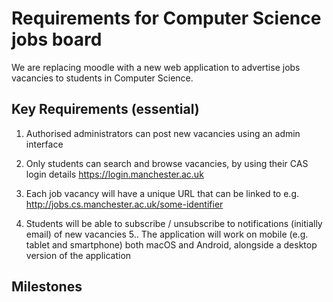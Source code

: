 # Requirements for Computer Science jobs board

We are replacing moodle with a new web application to advertise jobs vacancies to students in Computer Science.

## Key Requirements (essential)

1. Authorised administrators can post new vacancies using an admin interface
2. Only students can search and browse vacancies, by using their CAS login details https://login.manchester.ac.uk
3. Each job vacancy will have a unique URL that can be linked to e.g. http://jobs.cs.manchester.ac.uk/some-identifier

4. Students will be able to subscribe / unsubscribe to notifications (initially email) of new vacancies
5.. The application will work on mobile (e.g. tablet and smartphone) both macOS and Android, alongside a desktop version of the application



## Milestones
